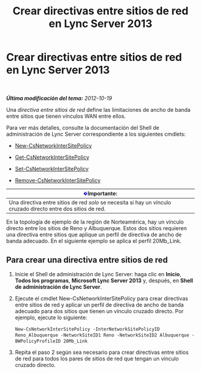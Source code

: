 ﻿---
title: Crear directivas entre sitios de red en Lync Server 2013
TOCTitle: Crear directivas entre sitios de red en Lync Server 2013
ms:assetid: b0714aae-55dc-4587-b718-34a03f596b22
ms:mtpsurl: https://technet.microsoft.com/es-es/library/Gg412844(v=OCS.15)
ms:contentKeyID: 48276375
ms.date: 01/07/2017
mtps_version: v=OCS.15
ms.translationtype: HT
---

# Crear directivas entre sitios de red en Lync Server 2013

 

_**Última modificación del tema:** 2012-10-19_

Una *directiva entre sitios de red* define las limitaciones de ancho de banda entre sitios que tienen vínculos WAN entre ellos.

Para ver más detalles, consulte la documentación del Shell de administración de Lync Server correspondiente a los siguientes cmdlets:

  - [New-CsNetworkInterSitePolicy](new-csnetworkintersitepolicy.md)

  - [Get-CsNetworkInterSitePolicy](get-csnetworkintersitepolicy.md)

  - [Set-CsNetworkInterSitePolicy](set-csnetworkintersitepolicy.md)

  - [Remove-CsNetworkInterSitePolicy](remove-csnetworkintersitepolicy.md)

<table>
<thead>
<tr class="header">
<th><img src="images/Gg425917.important(OCS.15).gif" title="important" alt="important" />Importante:</th>
</tr>
</thead>
<tbody>
<tr class="odd">
<td>Una directiva entre sitios de red <em>solo</em> se necesita si hay un vínculo cruzado directo entre dos sitios de red.</td>
</tr>
</tbody>
</table>


En la topología de ejemplo de la región de Norteamérica, hay un vínculo directo entre los sitios de Reno y Albuquerque. Estos dos sitios requieren una directiva entre sitios que aplique un perfil de directiva de ancho de banda adecuado. En el siguiente ejemplo se aplica el perfil 20Mb\_Link.

## Para crear una directiva entre sitios de red

1.  Inicie el Shell de administración de Lync Server: haga clic en **Inicio**, **Todos los programas**, **Microsoft Lync Server 2013** y, después, en **Shell de administración de Lync Server**.

2.  Ejecute el cmdlet New-CsNetworkInterSitePolicy para crear directivas entre sitios de red y aplicar un perfil de directiva de ancho de banda adecuado para dos sitios que tienen un vínculo cruzado directo. Por ejemplo, ejecute lo siguiente:
    
        New-CsNetworkInterSitePolicy -InterNetworkSitePolicyID Reno_Albuquerque -NetworkSiteID1 Reno -NetworkSiteID2 Albuquerque -BWPolicyProfileID 20Mb_Link

3.  Repita el paso 2 según sea necesario para crear directivas entre sitios de red para todos los pares de sitios de red que tengan un vínculo cruzado directo.

